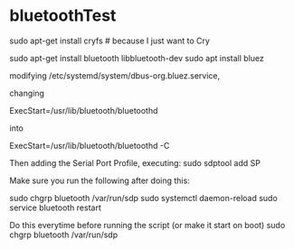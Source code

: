 # bluetoothTest


sudo apt-get install cryfs # because I just want to Cry 


sudo apt-get install bluetooth libbluetooth-dev
sudo apt install bluez


modifying /etc/systemd/system/dbus-org.bluez.service,

changing

ExecStart=/usr/lib/bluetooth/bluetoothd

into

ExecStart=/usr/lib/bluetooth/bluetoothd -C

Then adding the Serial Port Profile, executing: sudo sdptool add SP

Make sure you run the following after doing this:

sudo chgrp bluetooth /var/run/sdp
sudo systemctl daemon-reload
sudo service bluetooth restart

Do this everytime before running the script (or make it start on boot)
sudo chgrp bluetooth /var/run/sdp